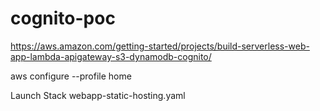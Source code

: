 # cognito-poc

https://aws.amazon.com/getting-started/projects/build-serverless-web-app-lambda-apigateway-s3-dynamodb-cognito/

aws configure --profile home

Launch Stack webapp-static-hosting.yaml